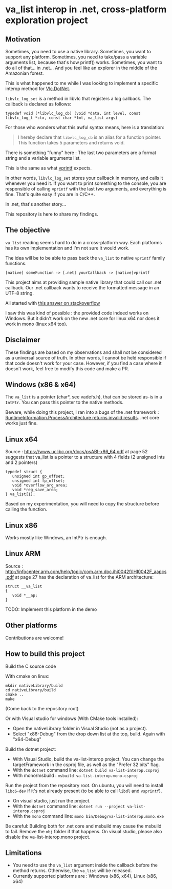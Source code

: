 # va_list interop in .net, cross-platform exploration project

## Motivation
Sometimes, you need to use a native library.
Sometimes, you want to support any platform.
Sometimes, you need to take/pass a variable arguments list, because that's how printf() works.
Sometimes, you want to do all of that... in .net... And you feel like an explorer in the middle of the Amazonian forest.

This is what happened to me while I was looking to implement a specific interop method for [Vlc.DotNet](https://github.com/ZeBobo5/Vlc.DotNet).

`libvlc_log_set` is a method in libvlc that registers a log callback.
The callback is declared as follows:

```
typedef void (*libvlc_log_cb) (void *data, int level, const libvlc_log_t *ctx, const char *fmt, va_list args)
```

For those who wonders what this awful syntax means, here is a translation:

> I hereby declare that `libvlc_log_cb` is an alias for a function pointer.
> This function takes 5 parameters and returns void.

There is something "funny" here :
The last two parameters are a format string and a variable arguments list.

This is the same as what [vprintf](http://www.cplusplus.com/reference/cstdio/vprintf/) expects.

In other words, `libvlc_log_set` stores your callback in memory, and calls it whenever you need it. If you want to print something to the console, you are responsible of calling `vprintf` with the last two arguments, and everything is fine. That's quite easy if you are in C/C++.

In .net, that's another story...

This repository is here to share my findings.

## The objective

`va_list` reading seems hard to do in a cross-platform way.
Each platforms has its own implementation and I'm not sure it would work.

The idea will be to be able to pass back the `va_list` to native `vprintf` family functions.

```
[native] someFunction -> [.net] yourCallback -> [native]vprintf
```

This project aims at providing sample native library that could call our .net callback. Our .net callback wants to receive the formatted message in an UTF-8 string.

All started with [this answer on stackoverflow](https://stackoverflow.com/questions/6694612/c-sharp-p-invoke-varargs-delegate-callback/37629480#37629480)

I saw this was kind of possible : the provided code indeed works on Windows.
But it didn't work on the new .net core for linux x64 nor does it work in mono (linux x64 too).

## Disclaimer
These findings are based on my observations and shall not be considered as a universal source of truth. In other words, I cannot be held responsible if that code doesn't work for your case.
However, if you find a case where it doesn't work, feel free to modify this code and make a PR.

## Windows (x86 & x64)
The `va_list` is a pointer (char*, see vadefs.h), that can be stored as-is in a `IntPtr`.
You can pass this pointer to the native methods.

Beware, while doing this project, I ran into a bugs of the .net framework : [RuntimeInformation.ProcessArchitecture returns invalid results](https://github.com/dotnet/corefx/issues/25267).
.net core works just fine.

## Linux x64
Source : https://www.uclibc.org/docs/psABI-x86_64.pdf at page 52 suggests that va_list is a pointer to a structure with 4 fields (2 unsigned ints and 2 pointers)

```
typedef struct {
   unsigned int gp_offset;
   unsigned int fp_offset;
   void *overflow_arg_area;
   void *reg_save_area;
} va_list[1];
```

Based on my experimentation, you will need to copy the structure before calling the function.


## Linux x86
Works mostly like Windows, an IntPtr is enough.

## Linux ARM
Source : http://infocenter.arm.com/help/topic/com.arm.doc.ihi0042f/IHI0042F_aapcs.pdf at page 27 has the declaration of va_list for the ARM architecture:

```
struct __va_list
{
   void *__ap;
}
```

TODO: Implement this platform in the demo

## Other platforms
Contributions are welcome!

## How to build this project
Build the C source code

With cmake on linux:

```
mkdir nativeLibrary/build
cd nativeLibrary/build
cmake ..
make
```
(Come back to the repository root)

Or with Visual studio for windows (With CMake tools installed):
- Open the nativeLibrary folder in Visual Studio (not as a project).
- Select "x86-Debug" from the drop down list at the top, build. Again with "x64-Debug"

Build the dotnet project:
- With Visual Studio, build the va-list-interop project. You can change the targetFramework in the csproj file, as well as the "Prefer 32 bits" flag.
- With the `dotnet` command line:
  `dotnet build va-list-interop.csproj`
- With mono/msbuild :
  `msbuild va-list-interop.mono.csproj`

Run the project from the repository root. On ubuntu, you will need to install `libc6-dev` if it's not already present (to be able to call `libdl` and `vsprintf`).
- On visual studio, just run the project.
- With the `dotnet` command line:
  `dotnet run --project va-list-interop.csproj`
- With the `mono` command line:
  `mono bin/Debug/va-list-interop.mono.exe`

Be careful: Building both for .net core and msbuild may cause the msbuild to fail. Remove the `obj` folder if that happens. On visual studio, please also disable the va-list-interop.mono project.

## Limitations
- You need to use the `va_list` argument inside the callback before the method returns. Otherwise, the `va_list` will be released.
- Currently supported platforms are : Windows (x86, x64), Linux (x86, x64)